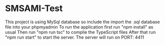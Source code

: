 # SMSAMI-Test

This project is using MySql database so include the import the .sql database file into your phpmyadmin
To run the application first run "npm install" as usual
Then run "npm run tsc" to complie the TypeScript files
After that run "npm run start" to start the server.
The server will run on PORT: 4411
